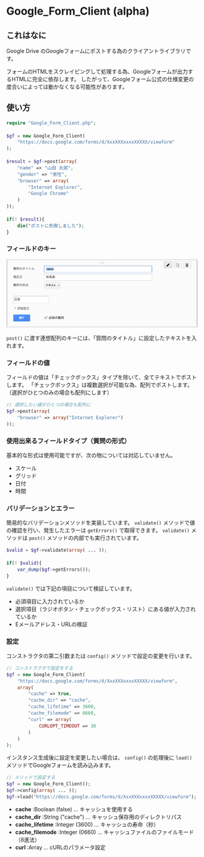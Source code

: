 
# Google\_Form\_Client (alpha)

## これはなに

Google Drive のGoogleフォームにポストする為のクライアントライブラリです。

フォームのHTMLをスクレイピングして処理する為、Googleフォームが出力するHTMLに完全に依存します。
したがって、Googleフォーム公式の仕様変更の度合いによっては動かなくなる可能性があります。


## 使い方

```php
require "Google_Form_Client.php";

$gf = new Google_Form_Client(
	"https://docs.google.com/forms/d/XxxXXXxxxxXXXXX/viewform"
);

$result = $gf->post(array(
	"name" => "山田 太郎",
	"gender" => "男性",
	"browser" => array(
		"Internet Explorer",
		"Google Chrome"
	)
));

if(! $result){
	die("ポストに失敗しました");
}
```

### フィールドのキー

![](./img/screenshot-01.png)

`post()` に渡す連想配列のキーには、「質問のタイトル」に設定したテキストを入れます。

### フィールドの値

フィールドの値は「チェックボックス」タイプを除いて、全てテキストでポストします。
「チェックボックス」は複数選択が可能な為、配列でポストします。
（選択がひとつのみの場合も配列にします）

```php
// 選択したい値がひとつの場合も配列に
$gf->post(array(
	"browser" => array("Internet Explorer")
));
```

### 使用出来るフィールドタイプ（質問の形式）

基本的な形式は使用可能ですが、次の物については対応していません。

- スケール
- グリッド
- 日付
- 時間

### バリデーションとエラー

簡易的なバリデーションメソッドを実装しています。
`validate()` メソッドで値の確認を行い、発生したエラーは `getErrors()` で取得できます。
`validate()` メソッドは `post()` メソッドの内部でも実行されています。

```php
$valid = $gf->validate(array( ... ));

if(! $valid){
	var_dump($gf->getErrors());
}
```

`validate()` では下記の項目について検証しています。

- 必須項目に入力されているか
- 選択項目（ラジオボタン・チェックボックス・リスト）にある値が入力されているか
- Eメールアドレス・URLの検証


### 設定

コンストラクタの第二引数または `config()` メソッドで設定の変更を行います。

```php
// コンストラクタで設定をする
$gf = new Google_Form_Client(
	"https://docs.google.com/forms/d/XxxXXXxxxxXXXXX/viewform",
	array(
		"cache" => true,
		"cache_dir" => "cache",
		"cache_lifetime" => 3600,
		"cache_filemode" => 0660,
		"curl" => array(
			CURLOPT_TIMEOUT => 30
		)
	)
);
```

インスタンス生成後に設定を変更したい場合は、
`config()` の処理後に `load()` メソッドでGoogleフォームを読み込みます。

```php
// メソッドで設定する
$gf = new Google_Form_Client();
$gf->config(array( ... ));
$gf->load("https://docs.google.com/forms/d/XxxXXXxxxxXXXXX/viewform");
```

- **cache** :Boolean (false) ... キャッシュを使用する
- **cache_dir** :String ("cache") ... キャッシュ保存用のディレクトリパス
- **cache_lifetime** :Integer (3600) ... キャッシュの寿命（秒）
- **cache_filemode** :Integer (0660) ... キャッシュファイルのファイルモード（8進法）
- **curl** :Array ... cURLのパラメータ設定

